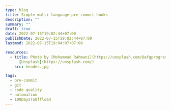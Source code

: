 ```yaml
---
type: blog
title: Simple multi-language pre-commit hooks
description: ""
summary: ""
draft: true
date: 2022-07-15T19:02:44+07:00
publishDate: 2022-07-15T19:02:44+07:00
lastmod: 2022-07-15T19:04:07+07:00

resources:
  - title: Photo by [Mohammad Rahmani](https://unsplash.com/@afgprogrammer) via
      [Unsplash](https://unsplash.com/)
    src: header.jpg

tags:
  - pre-commit
  - git
  - code quality
  - automation
  - 100DaysToOffload
---
```

